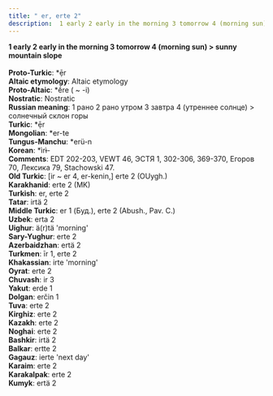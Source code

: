 ```yaml
---
title: " er, erte 2"
description:  1 early 2 early in the morning 3 tomorrow 4 (morning sun) > sunny mountain slope
---
```

<p data-pagefind-weight="0.5">
<strong> 1 early 2 early in the morning 3 tomorrow 4 (morning sun) > sunny mountain slope</strong><br><br>
<strong>Proto-Turkic</strong>:  *ẹ̄r<br>
<strong>Altaic etymology</strong>:  Altaic etymology<br>
<strong> Proto-Altaic</strong>:  *ḗre ( ~ -i)<br>
<strong>Nostratic</strong>:  Nostratic<br>
<strong>Russian meaning</strong>:  1 рано 2 рано утром 3 завтра 4 (утреннее солнце) > солнечный склон горы<br>
<strong>Turkic</strong>:  *ẹ̄r<br>
<strong>Mongolian</strong>:  *er-te<br>
<strong>Tungus-Manchu</strong>:  *erü-n<br>
<strong>Korean</strong>:  *ìrɨ̀-<br>
<strong>Comments</strong>:  EDT 202-203, VEWT 46, ЭСТЯ 1, 302-306, 369-370, Егоров 70, Лексика 79, Stachowski 47.<br>
<strong>Old Turkic</strong>:  [ir ~ er 4, er-kenin,] erte 2 (OUygh.)<br>
<strong>Karakhanid</strong>:  erte 2 (MK)<br>
<strong>Turkish</strong>:  er, erte 2<br>
<strong>Tatar</strong>:  irtä 2<br>
<strong>Middle Turkic</strong>:  er 1 (Буд.), erte 2 (Abush., Pav. C.)<br>
<strong>Uzbek</strong>:  erta 2<br>
<strong>Uighur</strong>:  ä(r)tä 'morning'<br>
<strong>Sary-Yughur</strong>:  erte 2<br>
<strong>Azerbaidzhan</strong>:  ertä 2<br>
<strong>Turkmen</strong>:  īr 1, erte 2<br>
<strong>Khakassian</strong>:  irte 'morning'<br>
<strong>Oyrat</strong>:  erte 2<br>
<strong>Chuvash</strong>:  ir 3<br>
<strong>Yakut</strong>:  erde 1<br>
<strong>Dolgan</strong>:  erčin 1<br>
<strong>Tuva</strong>:  erte 2<br>
<strong>Kirghiz</strong>:  erte 2<br>
<strong>Kazakh</strong>:  erte 2<br>
<strong>Noghai</strong>:  erte 2<br>
<strong>Bashkir</strong>:  irtä 2<br>
<strong>Balkar</strong>:  ertte 2<br>
<strong>Gagauz</strong>:  ierte 'next day'<br>
<strong>Karaim</strong>:  erte 2<br>
<strong>Karakalpak</strong>:  erte 2<br>
<strong>Kumyk</strong>:  ertä 2<br>

</p>

